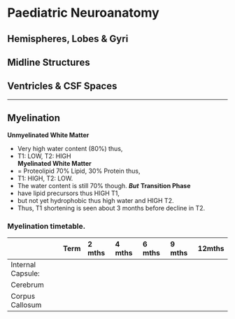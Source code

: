 # Paediatric Neuroanatomy

## Hemispheres, Lobes & Gyri

## Midline Structures

## Ventricles & CSF Spaces

---
## Myelination 

**Unmyelinated White Matter**  
- Very high water content (80%) thus, 
- T1: LOW, T2: HIGH  
**Myelinated White Matter**
- = Proteolipid 70% Lipid, 30% Protein thus, 
- T1: HIGH, T2: LOW.
- The water content is still 70% though.
***But*** **Transition Phase**
- have lipid precursors thus HIGH T1, 
- but not yet hydrophobic thus high water and HIGH T2.
- Thus, T1 shortening is seen about 3 months before decline in T2.  

### Myelination timetable.
|| Term | 2 mths | 4 mths | 6 mths | 9 mths | 12mths |
|:---|:---|:---|:---|:---|:---|:---|
|Internal Capsule: | | | | | | 
|Cerebrum| | | | | | |
|Corpus Callosum | | | | | | 
